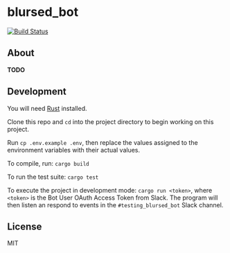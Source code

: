 # blursed\_bot

[![Build Status](https://travis-ci.org/blursed/blursed_bot.svg?branch=master)](https://travis-ci.org/blursed/blursed_bot)

## About

**TODO**

## Development

You will need [Rust](https://www.rust-lang.org/tools/install) installed.

Clone this repo and `cd` into the project directory to begin working on this project.

Run `cp .env.example .env`, then replace the values assigned to the environment variables with their
actual values.

To compile, run: `cargo build`

To run the test suite: `cargo test`

To execute the project in development mode: `cargo run <token>`, where `<token>` is the Bot User
OAuth Access Token from Slack. The program will then listen an respond to events in the `#testing_blursed_bot`
Slack channel.

## License

MIT
